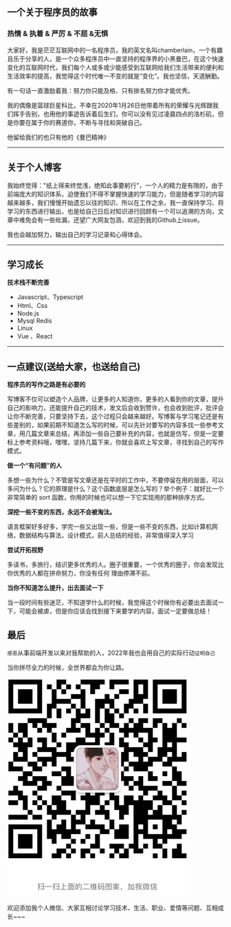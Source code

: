 

## 一个关于程序员的故事

### 热情 & 执着 & 严厉 & 不屈 &无惧

大家好，我是茫茫互联网中的一名程序员，我的英文名叫chamberlain，一个有趣且乐于分享的人，是一个众多程序员中一直坚持的程序界的小黑曼巴，在这个快速变化的互联网时代，我们每个人或多或少能感受到互联网给我们生活带来的便利和生活效率的提高，我觉得这个时代唯一不变的就是“变化”。我也坚信，天道酬勤。

有一句话一直激励着我：努力你只能及格、只有排名努力你才能优秀。

我的偶像是篮球巨星科比，不幸在2020年1月26日他带着所有的荣耀与光辉跟我们挥手告别，也用他的事迹告诉着后生们，你可以没有见过凌晨四点的洛杉矶，但是你要在属于你的赛道你，不断与寻找和突破自己。

他留给我们的也只有他的《曼巴精神》

---



## 关于个人博客

我始终觉得："纸上得来终觉浅，绝知此事要躬行"，一个人的精力是有限的，由于前端庞大的知识体系，迫使我们不得不掌握快速的学习能力，但是随者学习的内容越来越多，我们慢慢开始遗忘以往的知识、所以在工作之余，我一直保持学习、将学习的东西进行输出，也是给自己日后对知识进行回顾有一个可以追溯的方向，文章中难免会有一些纰漏，还望广大网友包涵，欢迎到我的Github上issue。

我也会越加努力，输出自己的学习记录和心得体会。

***



## 学习成长

**技术栈不断完善**

- Javascript、Typescript
- Html、Css
- Node.js
- Mysql Redis
- Linux
- Vue 、React

---



## 一点建议(送给大家，也送给自己)

**程序员的写作之路是有必要的**

写博客不仅可以塑造个人品牌，让更多的人知道你，更多的人看到你的文章，提升自己的影响力，还能提升自己的技术，发文后会收到赞许，也会收到批评，批评会让你不断完善，只要坚持下去，这个过程只会越来越好。写博客与学习笔记还是有些差别的，如果前期不知道怎么写的时候，可以先针对要写的内容多找一些参考文章，用几篇文章来总结，再添加一些自己要补充的内容，也就是仿写，但是一定要标上参考资料哦，嘿嘿，坚持几篇下来，你就会喜欢上写文章，寻找到自己的写作模式。

**做一个“有问题”的人**

多想一些为什么？不管是写文章还是在平时的工作中，不要停留在用的层面，可以多问为什么？它的原理是什么？这个函数底层是怎么写的？举个例子：就好比一个非常简单的 sort 函数，你用的时候也可以想一下它实现用的那种排序方式。

**深挖一些不变的东西，永远不会被淘汰。**

语言框架好多好多，学完一些又出现一些，但是一些不变的东西，比如计算机网络，数据结构与算法，设计模式，前人总结的经验，非常值得深入学习

**尝试开拓视野** 

多读书，多旅行，结识更多优秀的人。圈子很重要，一个优秀的圈子，你会发现比你优秀的人都在拼命努力，你没有任何 理由停滞不前。

**当你不知道怎么提升，出去面试一下**

当一段时间有些迷茫，不知道学什么的时候，我觉得这个时候你有必要出去面试一下，可能会被虐，但是你应该会找到接下来要学的内容，面试一定要做总结！



## 最后

`感恩`从事前端开发以来对我帮助的人，2022年我也会用自己的实际行动`证明自己`

当你拼尽全力的时候，全世界都会为你让路。

![image-20220314231449634](README.assets/image-20220314231449634.png)



欢迎添加我个人微信、大家互相讨论学习技术、生活、职业、爱情等问题、互相成长~~~

